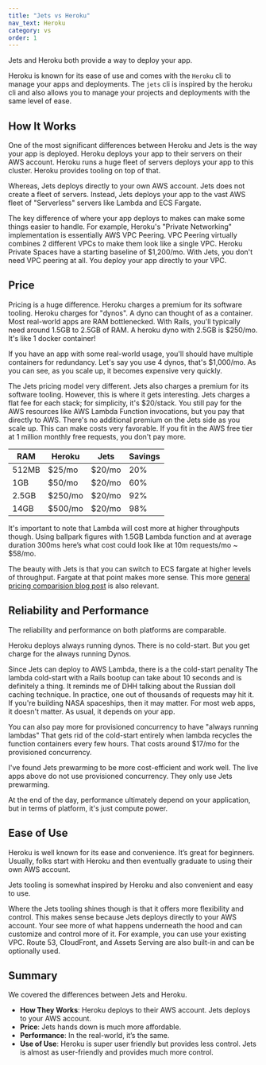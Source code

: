 ```yaml
---
title: "Jets vs Heroku"
nav_text: Heroku
category: vs
order: 1
---
```


Jets and Heroku both provide a way to deploy your app.

Heroku is known for its ease of use and comes with the `Heroku` cli to manage your apps and deployments. The `jets` cli is inspired by the heroku cli and also allows you to manage your projects and deployments with the same level of ease.

## How It Works

One of the most significant differences between Heroku and Jets is the way your app is deployed. Heroku deploys your app to their servers on their AWS account. Heroku runs a huge fleet of servers deploys your app to this cluster. Heroku provides tooling on top of that.

Whereas, Jets deploys directly to your own AWS account. Jets does not create a fleet of servers. Instead, Jets deploys your app to the vast AWS fleet of "Serverless" servers like Lambda and ECS Fargate.

The key difference of where your app deploys to makes can make some things easier to handle. For example, Heroku's "Private Networking" implementation is essentially AWS VPC Peering. VPC Peering virtually combines 2 different VPCs to make them look like a single VPC. Heroku Private Spaces have a starting baseline of $1,200/mo. With Jets, you don't need VPC peering at all. You deploy your app directly to your VPC.

## Price

Pricing is a huge difference. Heroku charges a premium for its software tooling. Heroku charges for "dynos". A dyno can thought of as a container. Most real-world apps are RAM bottlenecked. With Rails, you'll typically need around 1.5GB to 2.5GB of RAM. A heroku dyno with 2.5GB is $250/mo. It's like 1 docker container!

If you have an app with some real-world usage, you'll should have multiple containers for redundancy. Let's say you use 4 dynos, that's $1,000/mo. As you can see, as you scale up, it becomes expensive very quickly.

The Jets pricing model very different. Jets also charges a premium for its software tooling. However, this is where it gets interesting. Jets charges a flat fee for each stack; for simplicity, it's $20/stack. You still pay for the AWS resources like AWS Lambda Function invocations, but you pay that directly to AWS. There's no additional premium on the Jets side as you scale up. This can make costs very favorable. If you fit in the AWS free tier at 1 million monthly free requests, you don't pay more.

RAM   | Heroku  | Jets   | Savings
------|---------|--------|---------
512MB | $25/mo	| $20/mo | 20%
1GB   | $50/mo	| $20/mo | 60%
2.5GB | $250/mo	| $20/mo | 92%
14GB	| $500/mo	| $20/mo | 98%

It's important to note that Lambda will cost more at higher throughputs though. Using ballpark figures with 1.5GB Lambda function and at average duration 300ms here’s what cost could look like at 10m requests/mo ~ $58/mo.

The beauty with Jets is that you can switch to ECS fargate at higher levels of throughput. Fargate at that point makes more sense. This more [general pricing comparision blog post](https://blog.boltops.com/2018/04/22/heroku-vs-ecs-fargate-vs-ec2-on-demand-vs-ec2-spot-pricing-comparison/) is also relevant.

## Reliability and Performance

The reliability and performance on both platforms are comparable.

Heroku deploys always running dynos. There is no cold-start. But you get charge for the always running Dynos.

Since Jets can deploy to AWS Lambda, there is a the cold-start penality The lambda cold-start with a Rails bootup can take about 10 seconds and is definitely a thing. It reminds me of DHH talking about the Russian doll caching technique. In practice, one out of thousands of requests may hit it. If you're building NASA spaceships, then it may matter. For most web apps, it doesn't matter. As usual, it depends on your app.

You can also pay more for provisioned concurrency to have "always running lambdas" That gets rid of the cold-start entirely when lambda recycles the function containers every few hours. That costs around $17/mo for the provisioned concurrency.

I've found Jets prewarming to be more cost-efficient and work well. The live apps above do not use provisioned concurrency. They only use Jets prewarming.

At the end of the day, performance ultimately depend on your application, but in terms of platform, it's just compute power.

## Ease of Use

Heroku is well known for its ease and convenience. It’s great for beginners. Usually, folks start with Heroku and then eventually graduate to using their own AWS account.

Jets tooling is somewhat inspired by Heroku and also convenient and easy to use.

Where the Jets tooling shines though is that it offers more flexibility and control. This makes sense because Jets deploys directly to your AWS account. Your see more of what happens underneath the hood and can customize and control more of it. For example, you can use your existing VPC.  Route 53, CloudFront, and Assets Serving are also built-in and can be optionally used.

## Summary

We covered the differences between Jets and Heroku.

* **How They Works**: Heroku deploys to their AWS account. Jets deploys to your AWS account.
* **Price**: Jets hands down is much more affordable.
* **Performance**: In the real-world, it’s the same.
* **Use of Use**: Heroku is super user friendly but provides less control. Jets is almost as user-friendly and provides much more control.
